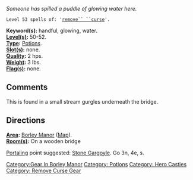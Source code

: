 *Someone has spilled a puddle of glowing water here.*

`Level 53 spells of: '`[`remove`` ``curse`](Remove_Curse.md "wikilink")`'.`

**Keyword(s):** handful, glowing, water.  
**[Level(s)](Object_Level.md "wikilink"):** 50-52.  
**[Type](:Category:_Object_Types.md "wikilink"):**
[Potions](:Category:Potions.md "wikilink").  
**[Slot(s)](Object_Slots.md "wikilink"):** none.  
**[Quality](Object_Quality.md "wikilink"):** 2 hps.  
**[Weight](Object_Weight.md "wikilink"):** 3 lbs.  
**[Flag(s)](:Category:_Object_Flags.md "wikilink"):** none.  

## Comments

This is found in a small stream gurgles underneath the bridge.

## Directions

**[Area](:Category:Areas.md "wikilink"):** [Borley
Manor](:Category:Borley_Manor.md "wikilink")
([Map](Borley_Manor_Map.md "wikilink")).  
**[Room(s)](:Category:_Rooms.md "wikilink"):** On a wooden bridge

[Portaling](Portal.md "wikilink") point suggested: [Stone
Gargoyle](Stone_Gargoyle "wikilink"). Go 3n, 4e, s.

[Category:Gear In Borley
Manor](Category:Gear_In_Borley_Manor "wikilink") [Category:
Potions](Category:_Potions "wikilink") [Category: Hero
Casties](Category:_Hero_Casties "wikilink") [Category: Remove Curse
Gear](Category:_Remove_Curse_Gear "wikilink")

